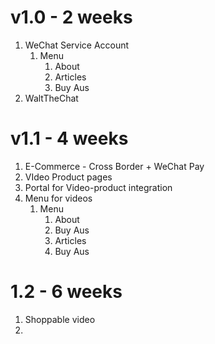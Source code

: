 # v1.0 - 2 weeks

1. WeChat Service Account
    1. Menu
        1. About
        1. Articles
        1. Buy Aus
1. WaltTheChat

# v1.1 - 4 weeks

1. E-Commerce - Cross Border + WeChat Pay
1. VIdeo Product pages
1. Portal for Video-product integration
1. Menu for videos
    1. Menu
        1. About
        1. Buy Aus
        1. Articles
        1. Buy Aus

# 1.2 - 6 weeks

1. Shoppable video
1. 